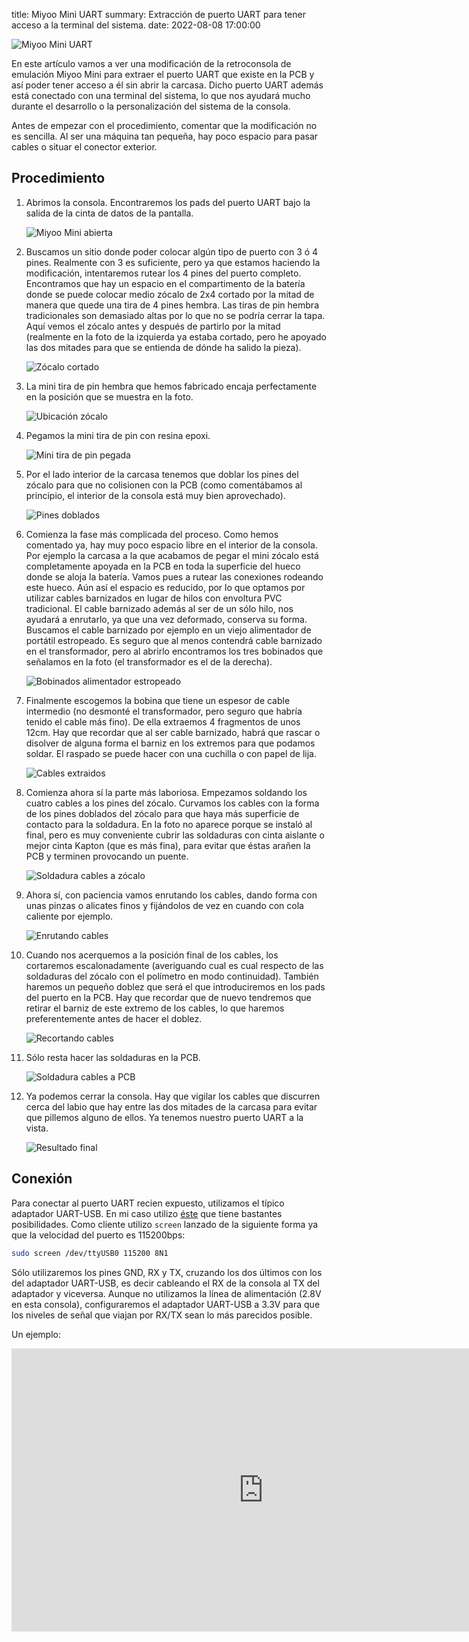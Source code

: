 title: Miyoo Mini UART
summary: Extracción de puerto UART para tener acceso a la terminal del sistema.
date: 2022-08-08 17:00:00

![Miyoo Mini UART](/images/posts/2022-08-08_mmiyoo_uart/mmiyoo_uart.jpg)

En este artículo vamos a ver una modificación de la retroconsola de emulación Miyoo Mini para extraer el puerto UART que existe en la PCB y así poder tener acceso a él sin abrir la carcasa. Dicho puerto UART además está conectado con una terminal del sistema, lo que nos ayudará mucho durante el desarrollo o la personalización del sistema de la consola.

Antes de empezar con el procedimiento, comentar que la modificación no es sencilla. Al ser una máquina tan pequeña, hay poco espacio para pasar cables o situar el conector exterior.

## Procedimiento

1. Abrimos la consola. Encontraremos los pads del puerto UART bajo la salida de la cinta de datos de la pantalla.

    ![Miyoo Mini abierta](/images/posts/2022-08-08_mmiyoo_uart/consola_abierta.jpg)

2. Buscamos un sitio donde poder colocar algún tipo de puerto con 3 ó 4 pines. Realmente con 3 es suficiente, pero ya que estamos haciendo la modificación, intentaremos rutear los 4 pines del puerto completo. Encontramos que hay un espacio en el compartimento de la batería donde se puede colocar medio zócalo de 2x4 cortado por la mitad de manera que quede una tira de 4 pines hembra. Las tiras de pin hembra tradicionales son demasiado altas por lo que no se podría cerrar la tapa. Aquí vemos el zócalo antes y después de partirlo por la mitad (realmente en la foto de la izquierda ya estaba cortado, pero he apoyado las dos mitades para que se entienda de dónde ha salido la pieza).

    ![Zócalo cortado](/images/posts/2022-08-08_mmiyoo_uart/zocalo_2x4.jpg)

3. La mini tira de pin hembra que hemos fabricado encaja perfectamente en la posición que se muestra en la foto.

    ![Ubicación zócalo](/images/posts/2022-08-08_mmiyoo_uart/ubicacion_zocalo.jpg)

4. Pegamos la mini tira de pin con resina epoxi.

    ![Mini tira de pin pegada](/images/posts/2022-08-08_mmiyoo_uart/pegado.jpg)

5. Por el lado interior de la carcasa tenemos que doblar los pines del zócalo para que no colisionen con la PCB (como comentábamos al principio, el interior de la consola está muy bien aprovechado).

    ![Pines doblados](/images/posts/2022-08-08_mmiyoo_uart/pines_doblados.jpg)

6. Comienza la fase más complicada del proceso. Como hemos comentado ya, hay muy poco espacio libre en el interior de la consola. Por ejemplo la carcasa a la que acabamos de pegar el mini zócalo está completamente apoyada en la PCB en toda la superficie del hueco donde se aloja la batería. Vamos pues a rutear las conexiones rodeando este hueco. Aún así el espacio es reducido, por lo que optamos por utilizar cables barnizados en lugar de hilos con envoltura PVC tradicional. El cable barnizado además al ser de un sólo hilo, nos ayudará a enrutarlo, ya que una vez deformado, conserva su forma. Buscamos el cable barnizado por ejemplo en un viejo alimentador de portátil estropeado. Es seguro que al menos contendrá cable barnizado en el transformador, pero al abrirlo encontramos los tres bobinados que señalamos en la foto (el transformador es el de la derecha).

    ![Bobinados alimentador estropeado](/images/posts/2022-08-08_mmiyoo_uart/alimentador_estropeado.jpg)

7. Finalmente escogemos la bobina que tiene un espesor de cable intermedio (no desmonté el transformador, pero seguro que habría tenido el cable más fino). De ella extraemos 4 fragmentos de unos 12cm. Hay que recordar que al ser cable barnizado, habrá que rascar o disolver de alguna forma el barniz en los extremos para que podamos soldar. El raspado se puede hacer con una cuchilla o con papel de lija.

    ![Cables extraidos](/images/posts/2022-08-08_mmiyoo_uart/cables_extraidos.jpg)

8. Comienza ahora sí la parte más laboriosa. Empezamos soldando los cuatro cables a los pines del zócalo. Curvamos los cables con la forma de los pines doblados del zócalo para que haya más superficie de contacto para la soldadura. En la foto no aparece porque se instaló al final, pero es muy conveniente cubrir las soldaduras con cinta aislante o mejor cinta Kapton (que es más fina), para evitar que éstas arañen la PCB y terminen provocando un puente.

    ![Soldadura cables a zócalo](/images/posts/2022-08-08_mmiyoo_uart/soldadura_zocalo.jpg)

9. Ahora sí, con paciencia vamos enrutando los cables, dando forma con unas pinzas o alicates finos y fijándolos de vez en cuando con cola caliente por ejemplo.

    ![Enrutando cables](/images/posts/2022-08-08_mmiyoo_uart/enrutando.jpg)

10. Cuando nos acerquemos a la posición final de los cables, los cortaremos escalonadamente (averiguando cual es cual respecto de las soldaduras del zócalo con el polímetro en modo continuidad). También haremos un pequeño doblez que será el que introduciremos en los pads del puerto en la PCB. Hay que recordar que de nuevo tendremos que retirar el barniz de este extremo de los cables, lo que haremos preferentemente antes de hacer el doblez.

    ![Recortando cables](/images/posts/2022-08-08_mmiyoo_uart/recortando.jpg)

11. Sólo resta hacer las soldaduras en la PCB.

    ![Soldadura cables a PCB](/images/posts/2022-08-08_mmiyoo_uart/soldadura_pcb.jpg)

12. Ya podemos cerrar la consola. Hay que vigilar los cables que discurren cerca del labio que hay entre las dos mitades de la carcasa para evitar que pillemos alguno de ellos. Ya tenemos nuestro puerto UART a la vista.

    ![Resultado final](/images/posts/2022-08-08_mmiyoo_uart/fin.jpg)

## Conexión

Para conectar al puerto UART recien expuesto, utilizamos el típico adaptador UART-USB. En mi caso utilizo [éste](https://www.amazon.es/dp/B07BBPX8B8) que tiene bastantes posibilidades. Como cliente utilizo `screen` lanzado de la siguiente forma ya que la velocidad del puerto es 115200bps:

```bash
sudo screen /dev/ttyUSB0 115200 8N1
```

Sólo utilizaremos los pines GND, RX y TX, cruzando los dos últimos con los del adaptador UART-USB, es decir cableando el RX de la consola al TX del adaptador y viceversa. Aunque no utilizamos la línea de alimentación (2.8V en esta consola), configuraremos el adaptador UART-USB a 3.3V para que los niveles de señal que viajan por RX/TX sean lo más parecidos posible.

Un ejemplo:

<iframe width="806" height="453" src="https://www.youtube.com/embed/Df2k8gsOvtM" title="Miyoo Mini UART session" frameborder="0" allow="accelerometer; autoplay; clipboard-write; encrypted-media; gyroscope; picture-in-picture" allowfullscreen></iframe>